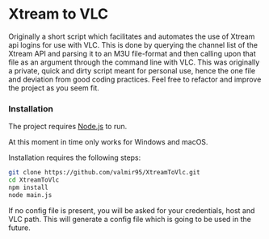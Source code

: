 # Xtream to VLC 

Originally a short script which facilitates and automates the use of Xtream api logins for use with VLC. 
This is done by querying the channel list of the Xtream API and parsing it to an M3U file-format and then calling upon that file as an argument through the command line with VLC. 
This was originally a private, quick and dirty script meant for personal use, hence the one file and deviation from good coding practices. Feel free to refactor and improve the project as you seem fit.

### Installation

The project requires [Node.js](https://nodejs.org/) to run.

At this moment in time only works for Windows and macOS.

Installation requires the following steps:
```sh
git clone https://github.com/valmir95/XtreamToVlc.git
cd XtreamToVlc
npm install
node main.js
```
If no config file is present, you will be asked for your credentials, host and VLC path. This will generate a config file which is going to be used in the future.
